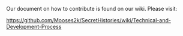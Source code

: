 Our document on how to contribute is found on our wiki. Please visit:

https://github.com/Mooses2k/SecretHistories/wiki/Technical-and-Development-Process
